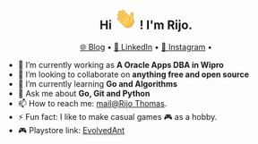 <h2 align="center">Hi <img src="https://raw.githubusercontent.com/ABSphreak/ABSphreak/master/gifs/Hi.gif" width="40px" /> ! I'm Rijo.</h2>
<p align="center">
  <a href="https://www.blog.rijo.xyz/">🌐 Blog</a> •
  <a href="https://www.linkedin.com/in/rijo-thomas-4a785a92/">📰 LinkedIn</a> •
  <a href="https://www.instagram.com/technophile_xtra">🌉 Instagram</a> •
</p>

- 🔭 I’m currently working as **A Oracle Apps DBA in Wipro**
- 👯 I’m looking to collaborate on **anything free and open source**
- 🌱 I’m currently learning **Go and Algorithms**
- 💬 Ask me about **Go, Git and Python**
- 📫 How to reach me: [mail@Rijo Thomas](rijothomas64@gmail.com).
- ⚡ Fun fact: I like to make casual games 🎮  as a hobby.
- 🎮 Playstore link: [EvolvedAnt](https://play.google.com/store/apps/dev?id=7801156418279851884) 

